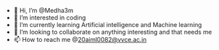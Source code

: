 - 👋 Hi, I’m @Medha3m
- 👀 I’m interested in coding
- 🌱 I’m currently learning Artificial intelligence and Machine learning 
- 💞️ I’m looking to collaborate on anything interesting and that needs me 
- 📫 How to reach me @20aiml0082@vvce.ac.in 

<!---
Medha3m/Medha3m is a ✨ special ✨ repository because its `README.md` (this file) appears on your GitHub profile.
You can click the Preview link to take a look at your changes.
--->
